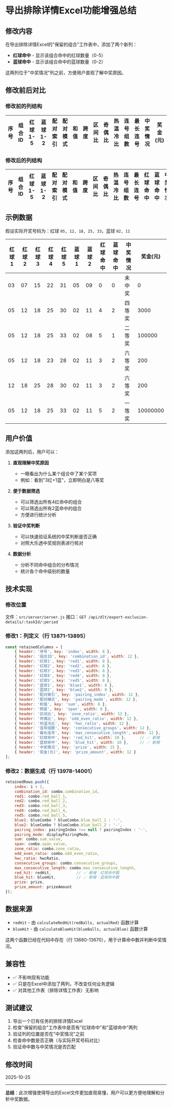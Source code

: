 # 导出排除详情Excel功能增强总结

## 修改内容

在导出排除详情Excel的"保留的组合"工作表中，添加了两个新列：
- **红球命中** - 显示该组合命中的红球数量（0-5）
- **蓝球命中** - 显示该组合命中的蓝球数量（0-2）

这两列位于"中奖情况"列之前，方便用户直观了解中奖原因。

## 修改前后对比

### 修改前的列结构
| 序号 | 组合ID | 红球1-5 | 蓝球1-2 | 配对索引 | 配对模式 | 和值 | 跨度 | 区间比 | 奇偶比 | 热温冷比 | 连号组数 | 最长连号 | 中奖情况 | 奖金(元) |
|------|--------|---------|---------|---------|---------|------|------|--------|--------|---------|---------|---------|---------|---------|

### 修改后的列结构
| 序号 | 组合ID | 红球1-5 | 蓝球1-2 | 配对索引 | 配对模式 | 和值 | 跨度 | 区间比 | 奇偶比 | 热温冷比 | 连号组数 | 最长连号 | **红球命中** | **蓝球命中** | 中奖情况 | 奖金(元) |
|------|--------|---------|---------|---------|---------|------|------|--------|--------|---------|---------|---------|------------|------------|---------|---------|

## 示例数据

假设实际开奖号码为：红球 `05, 12, 18, 25, 33`，蓝球 `02, 11`

| 红球1 | 红球2 | 红球3 | 红球4 | 红球5 | 蓝球1 | 蓝球2 | 红球命中 | 蓝球命中 | 中奖情况 | 奖金(元) |
|-------|-------|-------|-------|-------|-------|-------|---------|---------|---------|---------|
| 03 | 07 | 15 | 22 | 31 | 05 | 09 | 0 | 0 | 未中奖 | 0 |
| 05 | 12 | 18 | 25 | 30 | 02 | 11 | 4 | 2 | 四等奖 | 3000 |
| 05 | 12 | 18 | 25 | 33 | 02 | 08 | 5 | 1 | 二等奖 | 100000 |
| 05 | 12 | 18 | 23 | 28 | 02 | 11 | 3 | 2 | 六等奖 | 200 |
| 12 | 18 | 25 | 28 | 30 | 02 | 11 | 3 | 2 | 六等奖 | 200 |
| 05 | 12 | 18 | 25 | 33 | 02 | 11 | 5 | 2 | 一等奖 | 10000000 |

## 用户价值

添加这两列后，用户可以：

1. **直观理解中奖原因**
   - 一眼看出为什么某个组合中了某个奖项
   - 例如：看到"3红+1蓝"，立即明白是八等奖

2. **便于数据筛选**
   - 可以筛选出所有4红命中的组合
   - 可以筛选出所有2蓝命中的组合
   - 方便进行统计分析

3. **验证中奖判断**
   - 可以快速验证系统的中奖判断是否正确
   - 对照大乐透中奖规则表进行核对

4. **数据分析**
   - 分析不同命中组合的分布情况
   - 统计各个命中级别的数量

## 技术实现

### 修改位置
文件：`src/server/server.js`
接口：`GET /api/dlt/export-exclusion-details/:taskId/:period`

### 修改1：列定义（行 13871-13895）

```javascript
const retainedColumns = [
    { header: '序号', key: 'index', width: 8 },
    { header: '组合ID', key: 'combination_id', width: 12 },
    { header: '红球1', key: 'red1', width: 8 },
    { header: '红球2', key: 'red2', width: 8 },
    { header: '红球3', key: 'red3', width: 8 },
    { header: '红球4', key: 'red4', width: 8 },
    { header: '红球5', key: 'red5', width: 8 },
    { header: '蓝球1', key: 'blue1', width: 8 },
    { header: '蓝球2', key: 'blue2', width: 8 },
    { header: '配对索引', key: 'pairing_index', width: 12 },
    { header: '配对模式', key: 'pairing_mode', width: 12 },
    { header: '和值', key: 'sum', width: 8 },
    { header: '跨度', key: 'span', width: 8 },
    { header: '区间比', key: 'zone_ratio', width: 12 },
    { header: '奇偶比', key: 'odd_even_ratio', width: 12 },
    { header: '热温冷比', key: 'hwc_ratio', width: 12 },
    { header: '连号组数', key: 'consecutive_groups', width: 12 },
    { header: '最长连号', key: 'max_consecutive_length', width: 12 },
    { header: '红球命中', key: 'red_hit', width: 10 },      // ✅ 新增
    { header: '蓝球命中', key: 'blue_hit', width: 10 },     // ✅ 新增
    { header: '中奖情况', key: 'prize', width: 15 },
    { header: '奖金(元)', key: 'prize_amount', width: 12 }
];
```

### 修改2：数据生成（行 13978-14001）

```javascript
retainedRows.push({
    index: i + 1,
    combination_id: combo.combination_id,
    red1: combo.red_ball_1,
    red2: combo.red_ball_2,
    red3: combo.red_ball_3,
    red4: combo.red_ball_4,
    red5: combo.red_ball_5,
    blue1: blueCombo ? blueCombo.blue_ball_1 : '-',
    blue2: blueCombo ? blueCombo.blue_ball_2 : '-',
    pairing_index: pairingIndex !== null ? pairingIndex : '-',
    pairing_mode: displayPairingMode,
    sum: combo.sum_value,
    span: combo.span_value,
    zone_ratio: combo.zone_ratio,
    odd_even_ratio: combo.odd_even_ratio,
    hwc_ratio: hwcRatio,
    consecutive_groups: combo.consecutive_groups,
    max_consecutive_length: combo.max_consecutive_length,
    red_hit: redHit,           // ✅ 新增：红球命中数
    blue_hit: blueHit,         // ✅ 新增：蓝球命中数
    prize: prize,
    prize_amount: prizeAmount
});
```

## 数据来源

- `redHit` - 由 `calculateRedHit(redBalls, actualRed)` 函数计算
- `blueHit` - 由 `calculateBlueHit(blueBalls, actualBlue)` 函数计算

这两个函数已经在代码中存在（行 13660-13670），用于计算命中数并判断中奖情况。

## 兼容性

- ✅ 不影响现有功能
- ✅ 只是在Excel中添加了两列，不改变任何业务逻辑
- ✅ 对其他工作表（排除详情工作表）无影响

## 测试建议

1. 导出一个已有任务的排除详情Excel
2. 检查"保留的组合"工作表中是否有"红球命中"和"蓝球命中"两列
3. 验证列的位置是否在"中奖情况"之前
4. 检查命中数是否正确（与实际开奖号码对比）
5. 验证命中数与中奖情况是否匹配

## 修改时间

2025-10-25

---

**总结**：此次增强使得导出的Excel文件更加直观易懂，用户可以更方便地理解和分析中奖数据。
